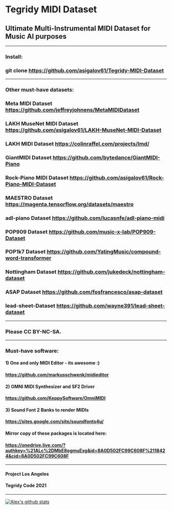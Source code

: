 # Tegridy MIDI Dataset

## Ultimate Multi-Instrumental MIDI Dataset for Music AI purposes

***

### Install:

### git clone https://github.com/asigalov61/Tegridy-MIDI-Dataset

***

### Other must-have datasets:

### Meta MIDI Dataset https://github.com/jeffreyjohnens/MetaMIDIDataset
### LAKH MuseNet MIDI Dataset https://github.com/asigalov61/LAKH-MuseNet-MIDI-Dataset
### LAKH MIDI Dataset https://colinraffel.com/projects/lmd/
### GiantMIDI Dataset https://github.com/bytedance/GiantMIDI-Piano
### Rock-Piano MIDI Dataset https://github.com/asigalov61/Rock-Piano-MIDI-Dataset
### MAESTRO Dataset https://magenta.tensorflow.org/datasets/maestro
### adl-piano Dataset https://github.com/lucasnfe/adl-piano-midi
### POP909 Dataset https://github.com/music-x-lab/POP909-Dataset
### POP1k7 Dataset https://github.com/YatingMusic/compound-word-transformer
### Nottingham Dataset https://github.com/jukedeck/nottingham-dataset
### ASAP Dataset https://github.com/fosfrancesco/asap-dataset
### lead-sheet-Dataset https://github.com/wayne391/lead-sheet-dataset

***

### Please CC BY-NC-SA.

***

### Must-have software:

#### 1) One and only MIDI Editor - its awesome :)
#### https://github.com/markusschwenk/midieditor

#### 2) OMNI MIDI Synthesizer and SF2 Driver
#### https://github.com/KeppySoftware/OmniMIDI

#### 3) Sound Font 2 Banks to render MIDIs
#### https://sites.google.com/site/soundfonts4u/

#### Mirror copy of these packages is located here:
#### https://onedrive.live.com/?authkey=%21ALc%2DMbE8ogmuExg&id=8A0D502FC99C608F%2118424&cid=8A0D502FC99C608F

***

#### Project Los Angeles
#### Tegridy Code 2021

***

[![Alex's github stats](https://github-readme-stats.vercel.app/api?username=asigalov61&count_private=true&show_icons=true&theme=radical)](https://github.com/anuraghazra/github-readme-stats)
